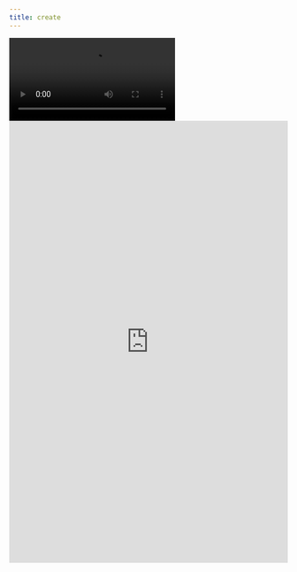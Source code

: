 ```yaml
---
title: create
---
```


<div id="video_wrapper">
  <video autoplay loop>
    <source src="https://drive.google.com/uc?export=view&id=1idbQ2eTGFnKzJSk-pNht0dq_G4SNuLuS" type="video/mp4">
  </video>
</div>
<center><iframe frameborder="0" width="100%" height="800px" src="https://replit.com/@TianbinLiu/Menu?lite=true"></center>

